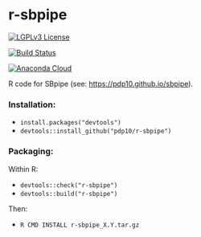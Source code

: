 # r-sbpipe
[![LGPLv3 License](http://img.shields.io/badge/license-LGPLv3-blue.svg)](https://www.gnu.org/licenses/lgpl.html)

[![Build Status](https://travis-ci.org/pdp10/sbpipe.svg?branch=master)](https://travis-ci.org/pdp10/sbpipe)

[![Anaconda Cloud](https://anaconda.org/pdp10/sbpipe/badges/version.svg)](https://anaconda.org/pdp10/sbpipe)

R code for SBpipe (see: https://pdp10.github.io/sbpipe).


### Installation: 
- `install.packages("devtools")`
- `devtools::install_github("pdp10/r-sbpipe")`


### Packaging:
Within R: 
- `devtools::check("r-sbpipe")`
- `devtools::build("r-sbpipe")`

Then:
- `R CMD INSTALL r-sbpipe_X.Y.tar.gz`

